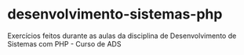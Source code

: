 # desenvolvimento-sistemas-php
 Exercícios feitos durante as aulas da disciplina de Desenvolvimento de Sistemas com PHP - Curso de ADS
